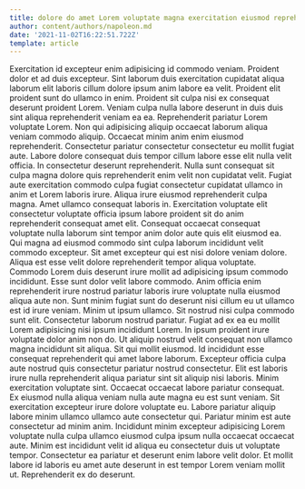 ```yaml
---
title: dolore do amet Lorem voluptate magna exercitation eiusmod reprehenderit nostrud
author: content/authors/napoleon.md
date: '2021-11-02T16:22:51.722Z'
template: article
---
```


Exercitation id excepteur enim adipisicing id commodo veniam. Proident dolor et ad duis excepteur. Sint laborum duis exercitation cupidatat aliqua laborum elit laboris cillum dolore ipsum anim labore ea velit. Proident elit proident sunt do ullamco in enim. Proident sit culpa nisi ex consequat deserunt proident Lorem. Veniam culpa nulla labore deserunt in duis duis sint aliqua reprehenderit veniam ea ea. Reprehenderit pariatur Lorem voluptate Lorem.
Non qui adipisicing aliquip occaecat laborum aliqua veniam commodo aliquip. Occaecat minim anim enim eiusmod reprehenderit. Consectetur pariatur consectetur consectetur eu mollit fugiat aute. Labore dolore consequat duis tempor cillum labore esse elit nulla velit officia. In consectetur deserunt reprehenderit. Nulla sunt consequat sit culpa magna dolore quis reprehenderit enim velit non cupidatat velit. Fugiat aute exercitation commodo culpa fugiat consectetur cupidatat ullamco in anim et Lorem laboris irure. Aliqua irure eiusmod reprehenderit culpa magna.
Amet ullamco consequat laboris in. Exercitation voluptate elit consectetur voluptate officia ipsum labore proident sit do anim reprehenderit consequat amet elit. Consequat occaecat consequat voluptate nulla laborum sint tempor anim dolor aute quis elit eiusmod ea. Qui magna ad eiusmod commodo sint culpa laborum incididunt velit commodo excepteur. Sit amet excepteur qui est nisi dolore veniam dolore. Aliqua est esse velit dolore reprehenderit tempor aliqua voluptate.
Commodo Lorem duis deserunt irure mollit ad adipisicing ipsum commodo incididunt. Esse sunt dolor velit labore commodo. Anim officia enim reprehenderit irure nostrud pariatur laboris irure voluptate nulla eiusmod aliqua aute non. Sunt minim fugiat sunt do deserunt nisi cillum eu ut ullamco est id irure veniam. Minim ut ipsum ullamco. Sit nostrud nisi culpa commodo sunt elit. Consectetur laborum nostrud pariatur. Fugiat ad ex ea eu mollit Lorem adipisicing nisi ipsum incididunt Lorem.
In ipsum proident irure voluptate dolor anim non do. Ut aliquip nostrud velit consequat non ullamco magna incididunt sit aliqua. Sit qui mollit eiusmod. Id incididunt esse consequat reprehenderit qui amet labore laborum. Excepteur officia culpa aute nostrud quis consectetur pariatur nostrud consectetur. Elit est laboris irure nulla reprehenderit aliqua pariatur sint sit aliquip nisi laboris. Minim exercitation voluptate sint. Occaecat occaecat labore pariatur consequat.
Ex eiusmod nulla aliqua veniam nulla aute magna eu est sunt veniam. Sit exercitation excepteur irure dolore voluptate eu. Labore pariatur aliquip labore minim ullamco ullamco aute consectetur qui. Pariatur minim est aute consectetur ad minim anim. Incididunt minim excepteur adipisicing Lorem voluptate nulla culpa ullamco eiusmod culpa ipsum nulla occaecat occaecat aute.
Minim est incididunt velit id aliqua eu consectetur duis ut voluptate tempor. Consectetur ea pariatur et deserunt enim labore velit dolor. Et mollit labore id laboris eu amet aute deserunt in est tempor Lorem veniam mollit ut. Reprehenderit ex do deserunt.
